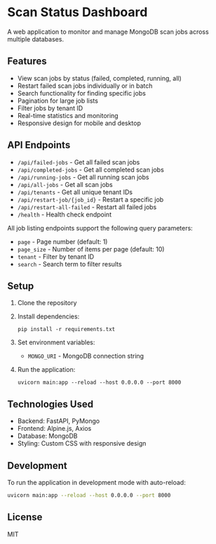 # Scan Status Dashboard

A web application to monitor and manage MongoDB scan jobs across multiple databases.

## Features

- View scan jobs by status (failed, completed, running, all)
- Restart failed scan jobs individually or in batch
- Search functionality for finding specific jobs
- Pagination for large job lists
- Filter jobs by tenant ID
- Real-time statistics and monitoring
- Responsive design for mobile and desktop

## API Endpoints

- `/api/failed-jobs` - Get all failed scan jobs
- `/api/completed-jobs` - Get all completed scan jobs
- `/api/running-jobs` - Get all running scan jobs
- `/api/all-jobs` - Get all scan jobs
- `/api/tenants` - Get all unique tenant IDs
- `/api/restart-job/{job_id}` - Restart a specific job
- `/api/restart-all-failed` - Restart all failed jobs
- `/health` - Health check endpoint

All job listing endpoints support the following query parameters:
- `page` - Page number (default: 1)
- `page_size` - Number of items per page (default: 10)
- `tenant` - Filter by tenant ID
- `search` - Search term to filter results

## Setup

1. Clone the repository
2. Install dependencies:
   ```
   pip install -r requirements.txt
   ```
3. Set environment variables:
   - `MONGO_URI` - MongoDB connection string

4. Run the application:
   ```
   uvicorn main:app --reload --host 0.0.0.0 --port 8000
   ```

## Technologies Used

- Backend: FastAPI, PyMongo
- Frontend: Alpine.js, Axios
- Database: MongoDB
- Styling: Custom CSS with responsive design

## Development

To run the application in development mode with auto-reload:

```bash
uvicorn main:app --reload --host 0.0.0.0 --port 8000
```

## License

MIT